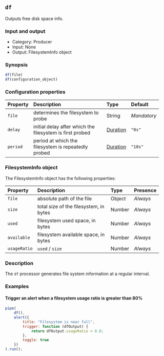 ## `df`

Outputs free disk space info.

### Input and output

* Category: Producer
* Input: None
* Output: FilesystemInfo object

### Synopsis

```js
df(file)
df(configuration_object)
```

### Configuration properties

| Property | Description | Type | Default |
| :--- | :--- | :--- | :--- |
| `file` | determines the filesystem to probe | String | *Mandatory* |
| `delay` | initial delay after which the filesystem is first probed | [Duration](../programming.md#Durations) | `"0s"` |
| `period` | period at which the filesystem is repeatedly probed | [Duration](../programming.md#Durations) | `"10s"` |
 
 ### FilesystemInfo object
 
 The FilesystemInfo object has the following properties:
 
| Property | Description | Type | Presence | 
| :--- | :--- | :--- | :--- |
| `file` | absolute path of the file | Object | *Always* |
| `size` | total size of the filesystem, in bytes| Number | *Always* |
| `used` | filesystem used space, in bytes | Number | *Always* |
| `available` | filesystem available space, in bytes | Number | *Always* |
| `usageRatio` | `used` / `size` | Number | *Always* |

### Description

The `df` processor generates file system information at a regular interval.
 
### Examples

<!-- example-begin -->
#### Trigger an alert when a filesystem usage ratio is greater than 80%

```js
pipe(
	df(),
	alert({
		title: "Filesystem is near full",
		trigger: function (dfOutput) {
			return dfOutput.usageRatio > 0.8;
		},
		toggle: true
	})
).run();
```
<!-- example-end -->
